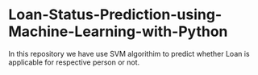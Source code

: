 # Loan-Status-Prediction-using-Machine-Learning-with-Python
In this repository we have use SVM algorithim to predict whether Loan is applicable for respective person or not.
